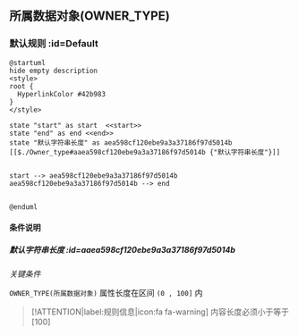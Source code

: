 ## 所属数据对象(OWNER_TYPE) <!-- {docsify-ignore-all} -->

   

### 默认规则 :id=Default

```plantuml
@startuml
hide empty description
<style>
root {
  HyperlinkColor #42b983
}
</style>

state "start" as start  <<start>>
state "end" as end <<end>>
state "默认字符串长度" as aea598cf120ebe9a3a37186f97d5014b [[$./Owner_type#aaea598cf120ebe9a3a37186f97d5014b {"默认字符串长度"}]]


start --> aea598cf120ebe9a3a37186f97d5014b 
aea598cf120ebe9a3a37186f97d5014b --> end 


@enduml
```

#### 条件说明

##### 默认字符串长度 :id=aaea598cf120ebe9a3a37186f97d5014b


*关键条件*


`OWNER_TYPE(所属数据对象)` 属性长度在区间 `(0 , 100]` 内

> [!ATTENTION|label:规则信息|icon:fa fa-warning]
> 内容长度必须小于等于[100]







